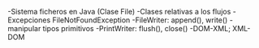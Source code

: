 -Sistema ficheros en Java (Clase File)
-Clases relativas a los flujos
-Excepciones FileNotFoundException
-FileWriter: append(), write()
-manipular tipos primitivos
-PrintWriter: flush(), close()
-DOM-XML; XML-DOM